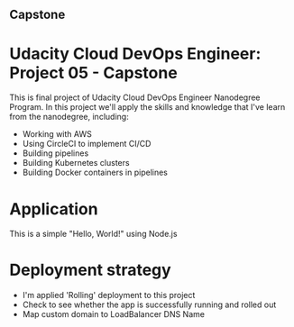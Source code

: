 ## Capstone
# Udacity Cloud DevOps Engineer: Project 05 - Capstone
This is final project of Udacity Cloud DevOps Engineer Nanodegree Program. 
In this project we'll apply the skills and knowledge that I've learn from the nanodegree, including:

- Working with AWS
- Using CircleCI to implement CI/CD
- Building pipelines
- Building Kubernetes clusters
- Building Docker containers in pipelines

# Application
This is a simple "Hello, World!" using Node.js

# Deployment strategy
- I'm applied 'Rolling' deployment to this project
- Check to see whether the app is successfully running and rolled out
- Map custom domain to LoadBalancer DNS Name
